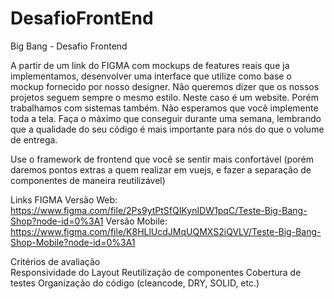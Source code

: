 # DesafioFrontEnd
Big Bang - Desafio Frontend

A partir de um link do FIGMA com mockups de features reais que ja implementamos, desenvolver uma interface que utilize como base o mockup fornecido por nosso designer. 
Não queremos dizer que os nossos projetos seguem sempre o mesmo estilo. Neste caso é um website. 
Porém trabalhamos com sistemas também. Não esperamos que você implemente toda a tela. 
Faça o máximo que conseguir durante uma semana, lembrando que a qualidade do seu código é mais importante para nós do que o volume de entrega. 

Use o framework de frontend que você se sentir mais confortável (porém daremos pontos extras a quem realizar em vuejs, e fazer a separação de componentes de maneira reutilizável) 

Links FIGMA 
Versão Web: https://www.figma.com/file/2Ps9ytPtSfQIKynIDW1pqC/Teste-Big-Bang-Shop?node-id=0%3A1 
Versão Mobile: https://www.figma.com/file/K8HLlUcdJMqUQMXS2iQVLV/Teste-Big-Bang-Shop-Mobile?node-id=0%3A1  

Critérios de avaliação  
Responsividade do Layout
Reutilização de componentes 
Cobertura de testes 
Organização do código (cleancode, DRY, SOLID, etc.)
